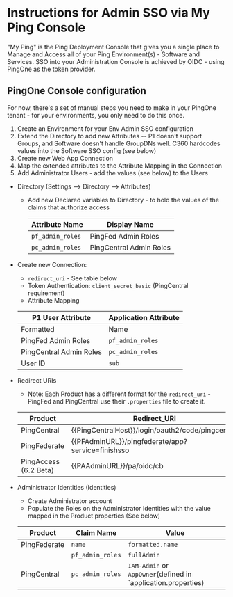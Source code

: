 # Instructions for Admin SSO via My Ping Console

"My Ping" is the Ping Deployment Console that gives you a single place to Manage and Access all of your Ping Environment(s) - Software and Services. SSO into your Administration Console is achieved by OIDC - using PingOne as the token provider.

## PingOne Console configuration

For now, there's a set of manual steps you need to make in your PingOne tenant - for your environments, you only need to do this once.

1. Create an Environment for your Env Admin SSO configuration
2. Extend the Directory to add new Attributes -- P1 doesn't support Groups, and Software doesn't handle GroupDNs well. C360 hardcodes values into the Software SSO config (see below)
3. Create new Web App Connection
4. Map the extended attributes to the Attribute Mapping in the Connection
5. Add Administrator Users - add the values (see below) to the Users

* Directory (Settings --> Directory --> Attributes)
  * Add new Declared variables to Directory - to hold the values of the claims that authorize access

    | Attribute Name | Display Name |
    | --- | --- |
    | `pf_admin_roles`| PingFed Admin Roles |
    | `pc_admin_roles` | PingCentral Admin Roles |

* Create new Connection:
  * `redirect_uri` - See table below
  * Token Authentication: `client_secret_basic` (PingCentral requirement)
  * Attribute Mapping

  | P1 User Attribute | Application Attribute |
  | --- | --- |
  | Formatted | Name |
  | PingFed Admin Roles | `pf_admin_roles` |
  | PingCentral Admin Roles | `pc_admin_roles` |
  | User ID | `sub` |

* Redirect URIs
  * Note: Each Product has a different format for the `redirect_uri` - PingFed and PingCentral use their `.properties` file to create it.

  | Product | Redirect_URI |
  | --- | --- |
  | PingCentral | {{PingCentralHost}}/login/oauth2/code/pingcentral |
  | PingFederate | {{PFAdminURL}}/pingfederate/app?service=finishsso |
  | PingAccess (6.2 Beta) | {{PAAdminURL}}/pa/oidc/cb |

* Administrator Identities (Identities)
  * Create Administrator account
  * Populate the Roles on the Administrator Identities with the value mapped in the Product properties (See below)

  | Product | Claim Name | Value |
  | --- | --- | --- |
  | PingFederate | `name` | `formatted.name` | Name of Administrator |
  | | `pf_admin_roles` | `fullAdmin` | Roles for Admin (defined in `oidc.properties`) |
  | PingCentral | `pc_admin_roles` | `IAM-Admin` or `AppOwner`(defined in `application.properties)
